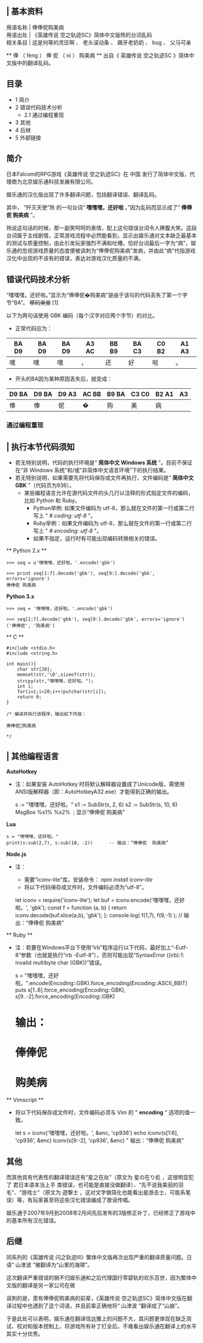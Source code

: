 |  **基本资料**  
---  
用语名称  |  俸俸伲购美病   
用语出处  |  《英雄传说 空之轨迹SC》简体中文版玲的台词乱码   
相关条目  |  这是何等的灵压啊  、  老头滚动条  、  踢牙老奶奶  、  bug  、  父马可亲   
  
** 俸  （  fèng  ）  俸  伲  （  ní  ）  购美病 ** 出自《  英雄传说 空之轨迹SC  》简体中文版中的翻译乱码。

##  目录

  * 1  简介 
  * 2  错误代码技术分析 
    * 2.1  通过编程重现 
  * 3  其他 
  * 4  后继 
  * 5  外部链接 

##  简介

日本Falcom的RPG游戏《英雄传说 空之轨迹SC》在  中国  发行了简体中文版，代理商为北京娱乐通科技发展有限公司。

娱乐通的汉化版出现了许多翻译问题，包括翻译错误、翻译乱码。

其中，  “歼灭天使”玲  的一句台词“ **嘿嘿嘿，还好啦** 。”因为乱码而显示成了“ **俸俸伲 购美病** ”。

玲说这句话的时候，那一副笑呵呵的表情，配上这句错误台词令人捧腹大笑。这段台词属于主线剧情，正常游戏流程中必然能看到，显示出娱乐通对文本缺乏最基本的测试与质量控制，由此引发玩家强烈不满和吐槽。恰好台词最后一字为“病”，娱乐通的忽视游戏质量的态度便被讽刺为“俸俸伲购美病”发病，并由此“病”代指游戏汉化中出现的不该有的错误，表达对游戏汉化质量的不满。

##  错误代码技术分析

“嘿嘿嘿，还好啦。”显示为“俸俸伲�购美病”是由于该句的代码丢失了第一个字节“BA”。 ~~移码突变~~ [1]

以下为两句话使用  GBK  编码（每个汉字对应两个字节）的对比。

  * 正常代码应为： 

|  BA D9  |  BA D9  |  BA D9  |  A3 AC  |  BB B9  |  BA C3  |  C0 B2  |  A1 A3   
---|---|---|---|---|---|---|---  
嘿  |  嘿  |  嘿  |  ，  |  还  |  好  |  啦  |  。   
  
  * 开头的BA因为某种原因丢失后，就变成： 

|  D9 BA  |  D9 BA  |  D9 A3  |  AC BB  |  B9 BA  |  C3 C0  |  B2 A1  |  A3   
---|---|---|---|---|---|---|---  
俸  |  俸  |  伲  |  �  |  购  |  美  |  病  |   
  
###  通过编程重现

|  执行本节代码须知  
---  
  
  * 若无特别说明，代码的执行环境是“ **简体中文 Windows 系统** ”。目前不保证在“非 Windows 系统”和/或“非简体中文语言环境”下的执行结果。 
  * 若无特别说明，如果需要先将代码保存成文件再执行，文件编码是“ **简体中文GBK** ”（代码页为936）。 
    * 某些编程语言允许在源代码文件的头几行以注释的形式指定文件的编码，比如 Python 和 Ruby。 
      * Python举例: 如果文件编码为 utf-8，那么就在文件的第一行或第二行写上 " _# coding: utf-8_ "。 
      * Ruby举例：如果文件编码为 utf-8，那么就在文件的第一行或第二行写上 " _# encoding: utf-8_ "。 
      * 如果不指定，运行时有可能出现编码转换相关的错误。 

  
  
** Python  2.x **

    
    
    >>> seq = u'嘿嘿嘿，还好啦。'.encode('gbk')
    
    >>> print seq[1:7].decode('gbk'), seq[9:].decode('gbk', errors='ignore')
    俸俸伲 购美病

**Python 3.x**

    
    
    >>> seq = '嘿嘿嘿，还好啦。'.encode('gbk')
    
    >>> seq[1:7].decode('gbk'), seq[9:].decode('gbk', errors='ignore')
    ('俸俸伲', '购美病')

** C  **

    
    
    #include <stdio.h>
    #include <string.h>
    
    int main(){
        char str[20];
        memset(str,'\0',sizeof(str));
        strcpy(str,"嘿嘿嘿，还好啦。");
        int i;
        for(i=1;i<20;i++)putchar(str[i]);
        return 0;
    }
    
    /* 编译并执行该程序，输出如下内容：
    
    俸俸伲购美病
    
    */

|  其他编程语言  
---  
**AutoHotkey** </br>

  * 注：如果安装 AutoHotkey 时将默认解释器设置成了Unicode版，需使用ANSI版解释器（即：AutoHotkeyA32.exe）才能得到正确的输出。 

    
    
    s := "嘿嘿嘿，还好啦。"
    s1 := SubStr(s, 2, 6)
    s2 := SubStr(s, 10, 6)
    MsgBox %s1% %s2%  ; 显示“俸俸伲 购美病”

**Lua** </br>

    
    
    s = "嘿嘿嘿，还好啦。"
    print(s:sub(2,7), s:sub(10, -2))      -- 输出：“俸俸伲  购美病”

**Node.js** </br>

  * 注： 
    * 需要“iconv-lite”库。安装命令： _npm install iconv-lite_
    * 将以下代码保存成文件时，文件编码必须为“utf-8”。 

    
    
    let iconv = require('iconv-lite');
    let buf = iconv.encode('嘿嘿嘿，还好啦。', 'gbk');
    const f = function (a, b) { return iconv.decode(buf.slice(a,b), 'gbk'); };
    console.log( f(1,7), f(9,-1) );  // 输出：“俸俸伲 购美病”

** Ruby  ** </br>

  * 注：若要在Windows平台下使用“irb”程序运行以下代码，最好加上“-Eutf-8”参数（也就是执行“irb -Eutf-8”），否则可能出现“SyntaxError ((irb):1: invalid multibyte char (GBK))”错误。 

    
    
    s = "嘿嘿嘿，还好啦。".encode(Encoding::GBK).force_encoding(Encoding::ASCII_8BIT)
    puts s[1..6].force_encoding(Encoding::GBK), s[9..-2].force_encoding(Encoding::GBK)
    # 输出：
    # 俸俸伲
    # 购美病

** Vimscript  ** </br>

  * 将以下代码保存成文件时，文件编码必须与 Vim 的 " **encoding** " 选项的值一致。 

    
    
    let s = iconv('嘿嘿嘿，还好啦。', &enc, 'cp936')
    echo iconv(s[1:6], 'cp936', &enc) iconv(s[9:-2], 'cp936', &enc)
    " 输出：“俸俸伲 购美病”  
  
##  其他

而其他具有代表性的翻译错误还有“星之在处”（原文为  星の在り処  ，这很明显犯了  君日本语本当上手
类错误，也可能是直接没做翻译）、“先不说我美丽的羽毛”、“游戏士”（原文为  遊撃士
，这对文字做简化也能看出是游击士，可能系笔误）等，有玩家甚至将这些汉化错误编成了歌谣传唱。

娱乐通于2007年9月到2008年2月间先后发布的3版修正补丁，已经修正了游戏中的基本所有汉化错误。

##  后继

同系列的《英雄传说 闪之轨迹III》繁体中文版再次出现严重的翻译质量问题。日语“  山津波  ”被翻译为“山里的海啸”。

这次翻译严重错误的锅不归娱乐通和之后代理国行零碧轨的欢乐百世，因为繁体中文版的翻译是另一家公司在做

讽刺的是，患有俸俸伲购美病的前辈，《英雄传说 空之轨迹SC》简体中文版在翻译过程中也遇到了这个词语，并且前辈正确地将“  山津波  ”翻译成了“山崩”。

于是此处可以表明，娱乐通在翻译信达雅上的问题不大，其问题更体现在缺乏测试、校对和版本控制上。将游戏所有补丁打全后，不难看出娱乐通在翻译上的水平其实十分优秀。